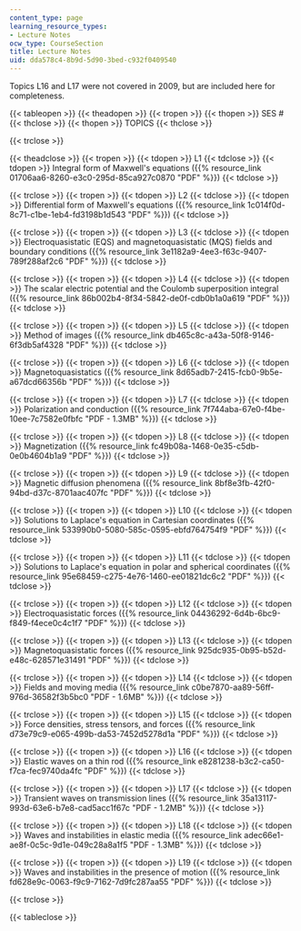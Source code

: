 ```yaml
---
content_type: page
learning_resource_types:
- Lecture Notes
ocw_type: CourseSection
title: Lecture Notes
uid: dda578c4-8b9d-5d90-3bed-c932f0409540
---
```


Topics L16 and L17 were not covered in 2009, but are included here for completeness.

{{< tableopen >}}
{{< theadopen >}}
{{< tropen >}}
{{< thopen >}}
SES #
{{< thclose >}}
{{< thopen >}}
TOPICS
{{< thclose >}}

{{< trclose >}}

{{< theadclose >}}
{{< tropen >}}
{{< tdopen >}}
L1
{{< tdclose >}}
{{< tdopen >}}
Integral form of Maxwell's equations ({{% resource_link 01706aa6-8260-e3c0-295d-85ca927c0870 "PDF" %}})
{{< tdclose >}}

{{< trclose >}}
{{< tropen >}}
{{< tdopen >}}
L2
{{< tdclose >}}
{{< tdopen >}}
Differential form of Maxwell's equations ({{% resource_link 1c014f0d-8c71-c1be-1eb4-fd3198b1d543 "PDF" %}})
{{< tdclose >}}

{{< trclose >}}
{{< tropen >}}
{{< tdopen >}}
L3
{{< tdclose >}}
{{< tdopen >}}
Electroquasistatic (EQS) and magnetoquasistatic (MQS) fields and boundary conditions ({{% resource_link 3e1182a9-4ee3-f63c-9407-789f288af2c6 "PDF" %}})
{{< tdclose >}}

{{< trclose >}}
{{< tropen >}}
{{< tdopen >}}
L4
{{< tdclose >}}
{{< tdopen >}}
The scalar electric potential and the Coulomb superposition integral ({{% resource_link 86b002b4-8f34-5842-de0f-cdb0b1a0a619 "PDF" %}})
{{< tdclose >}}

{{< trclose >}}
{{< tropen >}}
{{< tdopen >}}
L5
{{< tdclose >}}
{{< tdopen >}}
Method of images ({{% resource_link db465c8c-a43a-50f8-9146-6f3db5af4328 "PDF" %}})
{{< tdclose >}}

{{< trclose >}}
{{< tropen >}}
{{< tdopen >}}
L6
{{< tdclose >}}
{{< tdopen >}}
Magnetoquasistatics ({{% resource_link 8d65adb7-2415-fcb0-9b5e-a67dcd66356b "PDF" %}})
{{< tdclose >}}

{{< trclose >}}
{{< tropen >}}
{{< tdopen >}}
L7
{{< tdclose >}}
{{< tdopen >}}
Polarization and conduction ({{% resource_link 7f744aba-67e0-f4be-10ee-7c7582e0fbfc "PDF - 1.3MB" %}})
{{< tdclose >}}

{{< trclose >}}
{{< tropen >}}
{{< tdopen >}}
L8
{{< tdclose >}}
{{< tdopen >}}
Magnetization ({{% resource_link fc49b08a-1468-0e35-c5db-0e0b4604b1a9 "PDF" %}})
{{< tdclose >}}

{{< trclose >}}
{{< tropen >}}
{{< tdopen >}}
L9
{{< tdclose >}}
{{< tdopen >}}
Magnetic diffusion phenomena ({{% resource_link 8bf8e3fb-42f0-94bd-d37c-8701aac407fc "PDF" %}})
{{< tdclose >}}

{{< trclose >}}
{{< tropen >}}
{{< tdopen >}}
L10
{{< tdclose >}}
{{< tdopen >}}
Solutions to Laplace's equation in Cartesian coordinates ({{% resource_link 533990b0-5080-585c-0595-ebfd764754f9 "PDF" %}})
{{< tdclose >}}

{{< trclose >}}
{{< tropen >}}
{{< tdopen >}}
L11
{{< tdclose >}}
{{< tdopen >}}
Solutions to Laplace's equation in polar and spherical coordinates ({{% resource_link 95e68459-c275-4e76-1460-ee01821dc6c2 "PDF" %}})
{{< tdclose >}}

{{< trclose >}}
{{< tropen >}}
{{< tdopen >}}
L12
{{< tdclose >}}
{{< tdopen >}}
Electroquasistatic forces ({{% resource_link 04436292-6d4b-6bc9-f849-f4ece0c4c1f7 "PDF" %}})
{{< tdclose >}}

{{< trclose >}}
{{< tropen >}}
{{< tdopen >}}
L13
{{< tdclose >}}
{{< tdopen >}}
Magnetoquasistatic forces ({{% resource_link 925dc935-0b95-b52d-e48c-628571e31491 "PDF" %}})
{{< tdclose >}}

{{< trclose >}}
{{< tropen >}}
{{< tdopen >}}
L14
{{< tdclose >}}
{{< tdopen >}}
Fields and moving media ({{% resource_link c0be7870-aa89-56ff-976d-36582f3b5bc0 "PDF - 1.6MB" %}})
{{< tdclose >}}

{{< trclose >}}
{{< tropen >}}
{{< tdopen >}}
L15
{{< tdclose >}}
{{< tdopen >}}
Force densities, stress tensors, and forces ({{% resource_link d73e79c9-e065-499b-da53-7452d5278d1a "PDF" %}})
{{< tdclose >}}

{{< trclose >}}
{{< tropen >}}
{{< tdopen >}}
L16
{{< tdclose >}}
{{< tdopen >}}
Elastic waves on a thin rod ({{% resource_link e8281238-b3c2-ca50-f7ca-fec9740da4fc "PDF" %}})
{{< tdclose >}}

{{< trclose >}}
{{< tropen >}}
{{< tdopen >}}
L17
{{< tdclose >}}
{{< tdopen >}}
Transient waves on transmission lines ({{% resource_link 35a13117-993d-63e6-b7e8-cad5acc1f67c "PDF - 1.2MB" %}})
{{< tdclose >}}

{{< trclose >}}
{{< tropen >}}
{{< tdopen >}}
L18
{{< tdclose >}}
{{< tdopen >}}
Waves and instabilities in elastic media ({{% resource_link adec66e1-ae8f-0c5c-9d1e-049c28a8a1f5 "PDF - 1.3MB" %}})
{{< tdclose >}}

{{< trclose >}}
{{< tropen >}}
{{< tdopen >}}
L19
{{< tdclose >}}
{{< tdopen >}}
Waves and instabilities in the presence of motion ({{% resource_link fd628e9c-0063-f9c9-7162-7d9fc287aa55 "PDF" %}})
{{< tdclose >}}

{{< trclose >}}

{{< tableclose >}}